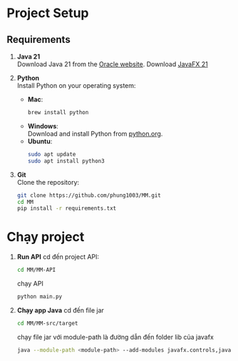 # Project Setup

## Requirements

1. **Java 21**  
   Download Java 21 from the [Oracle website](https://www.oracle.com/java/technologies/downloads/#java21).
   Download [JavaFX 21](https://gluonhq.com/products/javafx/)
3. **Python**  
   Install Python on your operating system:
   - **Mac**:  
     ```bash
     brew install python
     ```
   - **Windows**:  
     Download and install Python from [python.org](https://www.python.org/downloads/).
   - **Ubuntu**:  
     ```bash
     sudo apt update
     sudo apt install python3
     ```



4. **Git**  
   Clone the repository:  
   ```bash
   git clone https://github.com/phung1003/MM.git
   cd MM
   pip install -r requirements.txt
   ```
   
# Chạy project
1. **Run API**
   cd đến project API:
   ```bash
   cd MM/MM-API
   ```
   chạy API
   ```bash
   python main.py
   ```
3. **Chạy app Java**
   cd đến file jar
   ```bash
   cd MM/MM-src/target
   ```
   chạy file jar với module-path là đường dẫn đến folder lib của javafx
   ```bash
   java --module-path <module-path> --add-modules javafx.controls,javafx.fxml -jar original-MM-1.0-SNAPSHOT.jar
   ```

